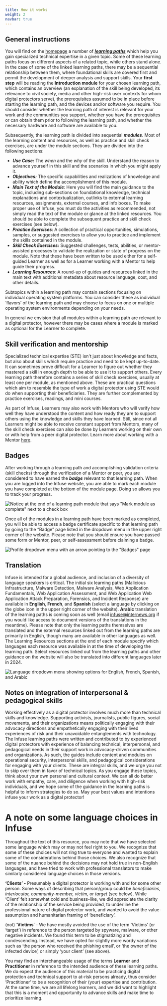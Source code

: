 ```yaml
---
title: How it works
weight: 2
navbar: true
---
```

## General instructions

You will find on the [homepage](https://infuse.quest/en/) a number of ***[learning paths](/en/badge-descriptions/)*** which help you gain specialized technical expertise in a given topic. Some of these learning paths focus on different aspects of a related topic, while others stand alone. In the case of some of the linked learning paths, there may be a sequential relationship between them, where foundational skills are covered first and permit the development of deeper analysis and support skills. Your **first step** will be reading the **Introduction module** for your chosen learning path, which contains an overview (an explanation of the skill being developed, its relevance to civil society, media and other high-risk user contexts for whom digital protectors serve), the prerequisites assumed to be in place before starting the learning path, and the devices and/or software you require. You should consider whether the learning path of interest is relevant for your work and the communities you support, whether you have the prerequisites or can obtain them prior to following the learning path, and whether the necessary hardware and software are available to you. 

Subsequently, the learning path is divided into sequential ***modules***. Most of the learning content and resources, as well as practice and skill check exercises, are under the module sections. They are divided into the following sections:

* ***Use Case:*** The *when* and the *why* of the skill. Understand the reason to advance yourself in this skill and the scenarios in which you might apply it.  
* ***Objectives:*** The specific capabilities and realizations of knowledge and ability which define the accomplishment of this module.   
* ***Main Text of the Module***: Here you will find the main guidance to the topic, including sub-sections on foundational knowledge, technical explanations and contextualization, outlinks to external learning resources, assignments, external courses, and info boxes. To make proper use of Infuse, you must do the activities as recommended, not simply read the text of the module or glance at the linked resources. You should be able to complete the subsequent practice and skill check exercises (see below).  
* ***Practice Exercises***: A collection of practical opportunities, simulations, samples, or suggested exercises to allow you to practice and implement the skills contained in the module.  
* ***Skill Check Exercises:*** Suggested challenges, tests, abilities, or mentor-assisted processes to validate the realization or state of progress on the module. Note that these have been written to be used either for a self-guided Learner as well as for a Learner working with a Mentor to help guide their progress.  
* ***Learning Resources***: A round-up of guides and resources linked in the main text with additional metadata about resource language, cost, and other details.

Subtopics within a learning path may contain sections focusing on individual operating system platforms. You can consider these as individual ‘flavors’ of the learning path and may choose to focus on one or multiple operating system environments depending on your needs.

In general we envision that all modules within a learning path are relevant to a digital protector, however there may be cases where a module is marked as optional for the Learner to complete.

## Skill verification and mentorship

Specialized technical expertise (STE) isn't just about knowledge and facts, but also about skills which require practice and need to be kept up-to-date. It can sometimes prove difficult for a Learner to figure out whether they mastered a skill in enough depth to be able to use it to support others. Every learning path therefore contains a series of skill check exercises, usually at least one per module, as mentioned above. These are practical questions which aim to resemble the type of work a digital protector using STE would do when supporting their beneficiaries. They are further complemented by practice exercises, readings, and mini courses.

As part of Infuse, Learners may also work with Mentors who will verify how well they have understood the content and how ready they are to support others using the knowledge and skills they have learned. Still, since not all Learners might be able to receive constant support from Mentors, many of the skill check exercises can also be done by Learners working on their own or with help from a peer digital protector. Learn more about working with a Mentor [here](/en/community/).

## Badges

After working through a learning path and accomplishing validation criteria (skill checks) through the verification of a Mentor or peer, you are considered to have earned the ***badge*** relevant to that learning path. When you are logged into the Infuse website, you are able to mark each module you have completed at the bottom of the module page. Doing so allows you to track your progress.

![Notice at the end of a learning path module that says "Mark module as complete" next to a check box](/media/uploads/how-to-1.png)

Once all of the modules in a learning path have been marked as completed, you will be able to access a badge certificate specific to that learning path by going to the “Badge” page listed in the dropdown menu in the upper right corner of the website. Please note that you should ensure you have passed some form or Mentor, peer, or self-assessment before claiming a badge.

![Profile dropdown menu with an arrow pointing to the "Badges" page](/media/uploads/how-to-2.png)

## Translation

Infuse is intended for a global audience, and inclusion of a diversity of language speakers is critical. The initial six learning paths (Malicious Infrastructure, Malware Detection, Malware Analysis, Web Application Fundamentals, Web Application Assessment, and Web Application Web Application Attack Preparation, Forensics, and Incident Response) are available in **English**, **French**, and **Spanish** (select a language by clicking on the globe icon in the upper right corner of the website). **Arabic** translation of the learning paths is coming soon as well (email infuse@internews.org[](mailto:contact@infuse.quest) if you would like access to document versions of the translations in the meantime). Please note that only the learning paths themselves are translated and the external resources linked out from the learning paths are primarily in English, though many are available in other languages as well. The Learning Resources sections at the end of each module specify which languages each resource was available in at the time of developing the learning path. Select resources linked out from the learning paths and other guidance on the website will also be translated into different languages later in 2024.

![Language dropdown menu showing options for English, French, Spanish, and Arabic](/media/uploads/how-to-3.png)

## Notes on integration of interpersonal & pedagogical skills

Working effectively as a digital protector involves much more than technical skills and knowledge. Supporting activists, journalists, public figures, social movements, and their organizations means politically engaging with their advocacy directions and empathetically engaging with their lived experiences of risk and their unavoidable entanglements with technology. The Infuse learning paths were written and contributed to by experienced digital protectors with experience of balancing technical, interpersonal, and pedagogical needs in their support work in advocacy-driven communities and organizations. As such, the guides include content and modules on operational security, interpersonal skills, and pedagogical considerations for engaging with your clients. These are integral skills, and we urge you not to skip over them in favor of technical topics. As you engage these topics, think about your own personal and cultural context. We can all do better work with empathy, care, and diligence when working with high-risk individuals, and we hope some of the guidance in the learning paths is helpful to inform strategies to do so. May your best values and intentions infuse your work as a digital protector!

# A note on some language choices in Infuse

Throughout the text of this resource, you may note that we have selected some language which may or may not feel right to you. We recognize that some of these choices will not ring true to everyone and wanted to explain some of the considerations behind those choices. We also recognize that some of the nuance behind the decisions may not hold true in non-English languages, and have tried to work with professional translators to make similarly considered language choices in those versions. 

**‘Clients’ -** Presumably a digital protector is working with and for some other person. Some ways of describing that person/group could be *beneficiaries, interlocutor, community-member, victim,* or *target* (see below). While ‘Client’ felt somewhat cold and business-like, we did appreciate the clarity of the relationship of the service being provided, to underline the professional nature of digital protector work, and wanted to avoid the value-assumption and humanitarian framing of ‘beneficiary’. 

(not) ‘**Victims**’ - We have mostly avoided the use of the term ‘Victims’ (or ‘target’) in reference to the person targeted by spyware, malware, or other negative incidents. We found this term to be stigmatizing and condescending. Instead, we have opted for slightly more wordy variations such as ‘the person who received the phishing email’, or ‘the owner of the infected device’, or simply ‘your client’ (see above).

You may find an interchangeable usage of the terms **Learner** and **Practitioner** in reference to the intended audience of these learning paths. We do expect the audience of this material to be practicing digital protection and technical support to at-risk persons already, thus consider ‘Practitioner’ to be a recognition of their (your) expertise and contribution. At the same time, we are all lifelong learners, and we did want to highlight that this is a moment and opportunity to advance skills and make time to prioritize learning.
